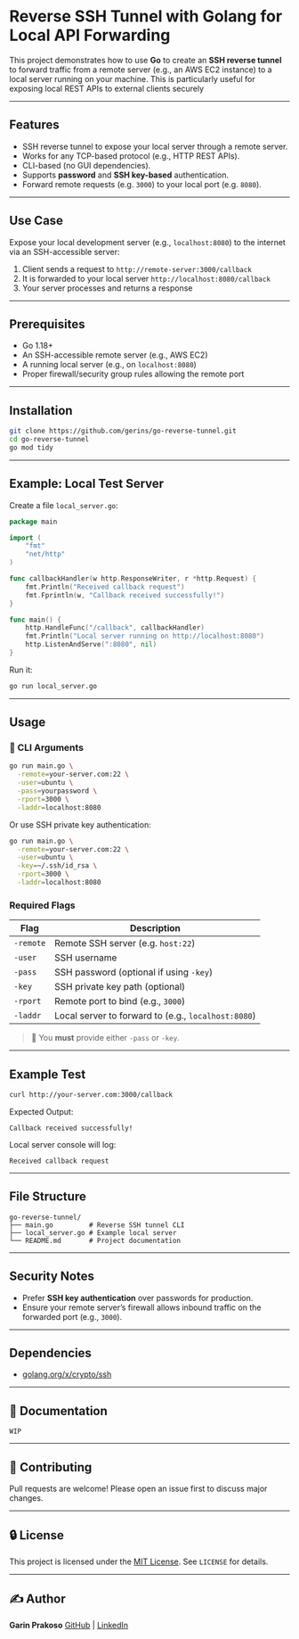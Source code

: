 
# Reverse SSH Tunnel with Golang for Local API Forwarding


This project demonstrates how to use **Go** to create an **SSH reverse tunnel** to forward traffic from a remote server (e.g., an AWS EC2 instance) to a local server running on your machine. This is particularly useful for exposing local REST APIs to external clients securely

---

## Features

- SSH reverse tunnel to expose your local server through a remote server.
- Works for any TCP-based protocol (e.g., HTTP REST APIs).
- CLI-based (no GUI dependencies).
- Supports **password** and **SSH key-based** authentication.
- Forward remote requests (e.g. `3000`) to your local port (e.g. `8080`).

---

## Use Case

Expose your local development server (e.g., `localhost:8080`) to the internet via an SSH-accessible server:

1. Client sends a request to `http://remote-server:3000/callback`
2. It is forwarded to your local server `http://localhost:8080/callback`
3. Your server processes and returns a response

---

## Prerequisites

- Go 1.18+
- An SSH-accessible remote server (e.g., AWS EC2)
- A running local server (e.g., on `localhost:8080`)
- Proper firewall/security group rules allowing the remote port

---

## Installation

```bash
git clone https://github.com/gerins/go-reverse-tunnel.git
cd go-reverse-tunnel
go mod tidy
````

---

## Example: Local Test Server

Create a file `local_server.go`:

```go
package main

import (
    "fmt"
    "net/http"
)

func callbackHandler(w http.ResponseWriter, r *http.Request) {
    fmt.Println("Received callback request")
    fmt.Fprintln(w, "Callback received successfully!")
}

func main() {
    http.HandleFunc("/callback", callbackHandler)
    fmt.Println("Local server running on http://localhost:8080")
    http.ListenAndServe(":8080", nil)
}
```

Run it:

```bash
go run local_server.go
```

---

## Usage

### 🔧 CLI Arguments

```bash
go run main.go \
  -remote=your-server.com:22 \
  -user=ubuntu \
  -pass=yourpassword \
  -rport=3000 \
  -laddr=localhost:8080
```

Or use SSH private key authentication:

```bash
go run main.go \
  -remote=your-server.com:22 \
  -user=ubuntu \
  -key=~/.ssh/id_rsa \
  -rport=3000 \
  -laddr=localhost:8080
```

### Required Flags

| Flag      | Description                                         |
|-----------|-----------------------------------------------------|
| `-remote` | Remote SSH server (e.g. `host:22`)                  |
| `-user`   | SSH username                                        |
| `-pass`   | SSH password (optional if using `-key`)             |
| `-key`    | SSH private key path (optional)                     |
| `-rport`  | Remote port to bind (e.g., `3000`)                  |
| `-laddr`  | Local server to forward to (e.g., `localhost:8080`) |

> 🔐 You **must** provide either `-pass` or `-key`.

---

## Example Test

```bash
curl http://your-server.com:3000/callback
```

Expected Output:

```
Callback received successfully!
```

Local server console will log:

```
Received callback request
```

---

## File Structure

```
go-reverse-tunnel/
├── main.go         # Reverse SSH tunnel CLI
├── local_server.go # Example local server
└── README.md       # Project documentation
```

---

## Security Notes

* Prefer **SSH key authentication** over passwords for production.
* Ensure your remote server’s firewall allows inbound traffic on the forwarded port (e.g., `3000`).

---

## Dependencies

* [golang.org/x/crypto/ssh](https://pkg.go.dev/golang.org/x/crypto/ssh)

---

## 📘 Documentation

`WIP`

---

## 🙌 Contributing

Pull requests are welcome! Please open an issue first to discuss major changes.

---

## 🔒 License

This project is licensed under the [MIT License](https://opensource.org/licenses/MIT). See `LICENSE` for details.

---

## ✍️ Author

**Garin Prakoso**
[GitHub](https://github.com/gerins) | [LinkedIn](https://www.linkedin.com/in/garin-prakoso-60244b1a2/)
